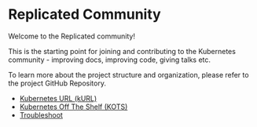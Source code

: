 # Replicated Community

Welcome to the Replicated community!

This is the starting point for joining and contributing to the Kubernetes community - improving docs, improving code, giving talks etc.

To learn more about the project structure and organization, please refer to the project GitHub Repository.

- [Kubernetes URL (kURL) ](https://github.com/replicatedhq/kurl)
- [Kubernetes Off The Shelf (KOTS)](https://github.com/replicatedhq/kots)
- [Troubleshoot](https://github.com/replicatedhq/troubleshoot)



